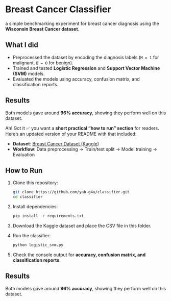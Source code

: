 # Breast Cancer Classifier

a simple benchmarking experiment for breast cancer diagnosis using the **Wisconsin Breast Cancer dataset**.  

## What I did
- Preprocessed the dataset by encoding the diagnosis labels (`M = 1` for malignant, `B = 0` for benign).
- Trained and tested **Logistic Regression** and **Support Vector Machine (SVM)** models.
- Evaluated the models using accuracy, confusion matrix, and classification reports.

## Results
Both models gave around **96% accuracy**, showing they perform well on this dataset.

Ah! Got it ✅ you want a **short practical “how to run” section** for readers. Here’s an updated version of your README with that included:

- **Dataset**: [Breast Cancer Dataset (Kaggle)](https://www.kaggle.com/datasets/yasserh/breast-cancer-dataset)  
- **Workflow**: Data preprocessing → Train/test split → Model training → Evaluation  

## How to Run
1. Clone this repository:
   ```bash
   git clone https://github.com/yab-g4u/classifier.git
   cd classifier

2. Install dependencies:

   ```bash
   pip install -r requirements.txt

   ```
3. Download the Kaggle dataset and place the CSV file in this folder.
4. Run the classifier:

   ```bash
   python logistic_svm.py
   ```
5. Check the console output for **accuracy, confusion matrix, and classification reports**.

## Results

Both models gave around **96% accuracy**, showing they perform well on this dataset.



